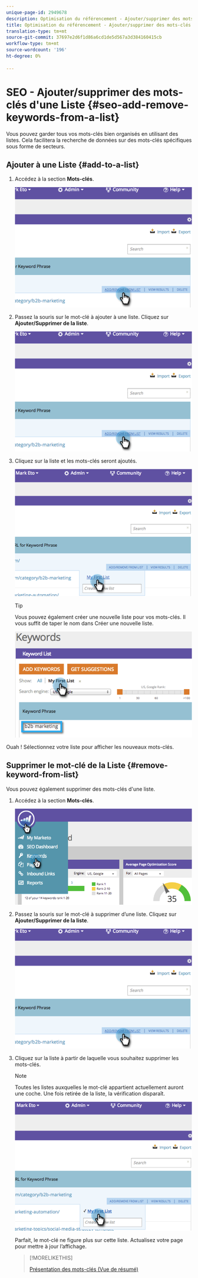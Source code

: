```yaml
---
unique-page-id: 2949678
description: Optimisation du référencement - Ajouter/supprimer des mots-clés d'une Liste - Docs marketing - Documentation du produit
title: Optimisation du référencement - Ajouter/supprimer des mots-clés d'une Liste
translation-type: tm+mt
source-git-commit: 37697e2d6f1d86a6cd1de5d567a3d384160415cb
workflow-type: tm+mt
source-wordcount: '196'
ht-degree: 0%

---
```



# SEO - Ajouter/supprimer des mots-clés d&#39;une Liste {#seo-add-remove-keywords-from-a-list}

Vous pouvez garder tous vos mots-clés bien organisés en utilisant des listes. Cela facilitera la recherche de données sur des mots-clés spécifiques sous forme de secteurs.

## Ajouter à une Liste {#add-to-a-list}

1. Accédez à la section **Mots-clés**.

   ![](assets/image2014-9-18-11-3a48-3a36.png)

1. Passez la souris sur le mot-clé à ajouter à une liste. Cliquez sur **Ajouter/Supprimer de la liste**.

   ![](assets/image2014-9-18-11-3a48-3a42.png)

1. Cliquez sur la liste et les mots-clés seront ajoutés.

   ![](assets/image2014-9-18-11-3a48-3a47.png)

   >[!TIP]
   >
   >Vous pouvez également créer une nouvelle liste pour vos mots-clés. Il vous suffit de taper le nom dans Créer une nouvelle liste.

   ![](assets/image2014-9-18-11-3a49-3a16.png)

Ouah ! Sélectionnez votre liste pour afficher les nouveaux mots-clés.

## Supprimer le mot-clé de la Liste {#remove-keyword-from-list}

Vous pouvez également supprimer des mots-clés d&#39;une liste.

1. Accédez à la section **Mots-clés**.

   ![](assets/image2014-9-18-11-3a49-3a55.png)

1. Passez la souris sur le mot-clé à supprimer d’une liste. Cliquez sur **Ajouter/Supprimer de la liste**.

   ![](assets/image2014-9-18-11-3a50-3a4.png)

1. Cliquez sur la liste à partir de laquelle vous souhaitez supprimer les mots-clés.

   >[!NOTE]
   >
   >Toutes les listes auxquelles le mot-clé appartient actuellement auront une coche. Une fois retirée de la liste, la vérification disparaît.

   ![](assets/image2014-9-18-11-3a50-3a41.png)

   Parfait, le mot-clé ne figure plus sur cette liste. Actualisez votre page pour mettre à jour l’affichage.

   >[!MORELIKETHIS]
   >
   >[Présentation des mots-clés (Vue de résumé)](/help/marketo/product-docs/additional-apps/seo/keywords/seo-understanding-keywords.md)
